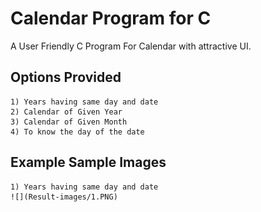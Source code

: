 # Calendar Program for C
A User Friendly C Program For Calendar with attractive UI.
## Options Provided
    1) Years having same day and date
    2) Calendar of Given Year
    3) Calendar of Given Month
    4) To know the day of the date
## Example Sample Images
    1) Years having same day and date
    ![](Result-images/1.PNG)

